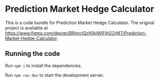 
  # Prediction Market Hedge Calculator

  This is a code bundle for Prediction Market Hedge Calculator. The original project is available at https://www.figma.com/design/BRimcjQcN1kIWIFIH22rMT/Prediction-Market-Hedge-Calculator.

  ## Running the code

  Run `npm i` to install the dependencies.

  Run `npm run dev` to start the development server.
  